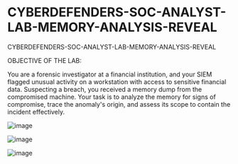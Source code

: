 # CYBERDEFENDERS-SOC-ANALYST-LAB-MEMORY-ANALYSIS-REVEAL
CYBERDEFENDERS-SOC-ANALYST-LAB-MEMORY-ANALYSIS-REVEAL

OBJECTIVE OF THE LAB:

You are a forensic investigator at a financial institution, and your SIEM flagged unusual activity on a workstation with access to sensitive financial data. Suspecting a breach, you received a memory dump from the compromised machine. Your task is to analyze the memory for signs of compromise, trace the anomaly's origin, and assess its scope to contain the incident effectively.

![image](https://github.com/user-attachments/assets/d695f997-1c86-47b5-8fc4-2eb46f28f4a7)

![image](https://github.com/user-attachments/assets/7510be29-4b8f-4784-8230-4e48d72a827a)

![image](https://github.com/user-attachments/assets/a7bc04ac-840f-4552-aac3-df7db06d3f19)

